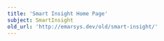 ```yaml
---
title: 'Smart Insight Home Page'
subject: SmartInsight
old_url: 'http://emarsys.dev/old/smart-insight/'
---
```



